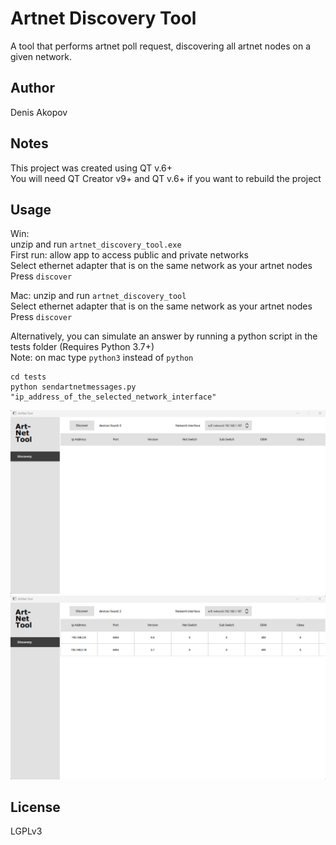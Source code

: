 # Artnet Discovery Tool
A tool that performs artnet poll request, discovering all artnet nodes on a given network.

## Author
Denis Akopov

## Notes
This project was created using QT v.6+  
You will need QT Creator v9+ and QT v.6+ if you want to rebuild the project

## Usage
Win:  
unzip and run `artnet_discovery_tool.exe`  
First run: allow app to access public and private networks  
Select ethernet adapter that is on the same network as your artnet nodes  
Press `discover` 

Mac: 
unzip and run `artnet_discovery_tool`  
Select ethernet adapter that is on the same network as your artnet nodes  
Press `discover`

Alternatively, you can simulate an answer by running a python script in the 
tests folder (Requires Python 3.7+)  
Note: on mac type `python3` instead of `python`
```
cd tests
python sendartnetmessages.py "ip_address_of_the_selected_network_interface"
```

![intital state](./img/init.png)
![results state](./img/output.png)

## License
LGPLv3
